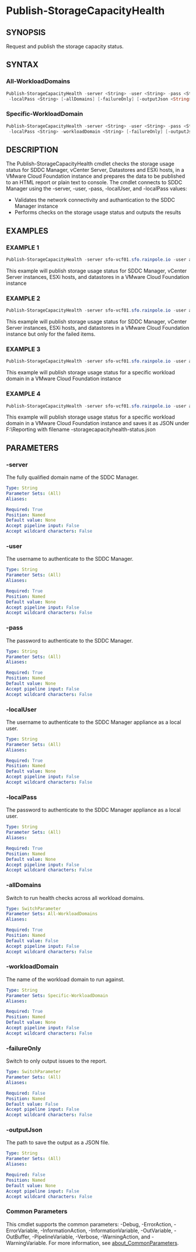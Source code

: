 # Publish-StorageCapacityHealth

## SYNOPSIS

Request and publish the storage capacity status.

## SYNTAX

### All-WorkloadDomains

```powershell
Publish-StorageCapacityHealth -server <String> -user <String> -pass <String> -localUser <String>
 -localPass <String> [-allDomains] [-failureOnly] [-outputJson <String>] [<CommonParameters>]
```

### Specific-WorkloadDomain

```powershell
Publish-StorageCapacityHealth -server <String> -user <String> -pass <String> -localUser <String>
 -localPass <String> -workloadDomain <String> [-failureOnly] [-outputJson <String>] [<CommonParameters>]
```

## DESCRIPTION

The Publish-StorageCapacityHealth cmdlet checks the storage usage status for SDDC Manager, vCenter Server,
Datastores and ESXi hosts, in a VMware Cloud Foundation instance and prepares the data to be published
to an HTML report or plain text to console.
The cmdlet connects to SDDC Manager using the -server, -user, -pass, -localUser, and -localPass values:

- Validates the network connectivity and authantication to the SDDC Manager instance
- Performs checks on the storage usage status and outputs the results

## EXAMPLES

### EXAMPLE 1

```powershell
Publish-StorageCapacityHealth -server sfo-vcf01.sfo.rainpole.io -user admin@local -pass VMw@re1!VMw@re1! -localUser vcf -localPass VMw@re1! -allDomains
```

This example will publish storage usage status for SDDC Manager, vCenter Server instances, ESXi hosts, and datastores in a VMware Cloud Foundation instance

### EXAMPLE 2

```powershell
Publish-StorageCapacityHealth -server sfo-vcf01.sfo.rainpole.io -user admin@local -pass VMw@re1!VMw@re1! -localUser vcf -localPass VMw@re1! -allDomains -failureOnly
```

This example will publish storage usage status for SDDC Manager, vCenter Server instances, ESXi hosts, and datastores in a VMware Cloud Foundation instance but only for the failed items.

### EXAMPLE 3

```powershell
Publish-StorageCapacityHealth -server sfo-vcf01.sfo.rainpole.io -user admin@local -pass VMw@re1!VMw@re1! -localUser vcf -localPass VMw@re1! -workloadDomain sfo-w01
```

This example will publish storage usage status for a specific workload domain in a VMware Cloud Foundation instance

### EXAMPLE 4

```powershell
Publish-StorageCapacityHealth -server sfo-vcf01.sfo.rainpole.io -user admin@local -pass VMw@re1!VMw@re1! -localUser vcf -localPass VMw@re1! -workloadDomain sfo-w01 -outputJson F:\Reporting
```

This example will publish storage usage status for a specific workload domain in a VMware Cloud Foundation instance
and saves it as JSON under F:\Reporting with filename <timestamp>-storagecapacityhealth-status.json

## PARAMETERS

### -server

The fully qualified domain name of the SDDC Manager.

```yaml
Type: String
Parameter Sets: (All)
Aliases:

Required: True
Position: Named
Default value: None
Accept pipeline input: False
Accept wildcard characters: False
```

### -user

The username to authenticate to the SDDC Manager.

```yaml
Type: String
Parameter Sets: (All)
Aliases:

Required: True
Position: Named
Default value: None
Accept pipeline input: False
Accept wildcard characters: False
```

### -pass

The password to authenticate to the SDDC Manager.

```yaml
Type: String
Parameter Sets: (All)
Aliases:

Required: True
Position: Named
Default value: None
Accept pipeline input: False
Accept wildcard characters: False
```

### -localUser

The username to authenticate to the SDDC Manager appliance as a local user.

```yaml
Type: String
Parameter Sets: (All)
Aliases:

Required: True
Position: Named
Default value: None
Accept pipeline input: False
Accept wildcard characters: False
```

### -localPass

The password to authenticate to the SDDC Manager appliance as a local user.

```yaml
Type: String
Parameter Sets: (All)
Aliases:

Required: True
Position: Named
Default value: None
Accept pipeline input: False
Accept wildcard characters: False
```

### -allDomains

Switch to run health checks across all workload domains.

```yaml
Type: SwitchParameter
Parameter Sets: All-WorkloadDomains
Aliases:

Required: True
Position: Named
Default value: False
Accept pipeline input: False
Accept wildcard characters: False
```

### -workloadDomain

The name of the workload domain to run against.

```yaml
Type: String
Parameter Sets: Specific-WorkloadDomain
Aliases:

Required: True
Position: Named
Default value: None
Accept pipeline input: False
Accept wildcard characters: False
```

### -failureOnly

Switch to only output issues to the report.

```yaml
Type: SwitchParameter
Parameter Sets: (All)
Aliases:

Required: False
Position: Named
Default value: False
Accept pipeline input: False
Accept wildcard characters: False
```

### -outputJson

The path to save the output as a JSON file.

```yaml
Type: String
Parameter Sets: (All)
Aliases:

Required: False
Position: Named
Default value: None
Accept pipeline input: False
Accept wildcard characters: False
```

### Common Parameters

This cmdlet supports the common parameters: -Debug, -ErrorAction, -ErrorVariable, -InformationAction, -InformationVariable, -OutVariable, -OutBuffer, -PipelineVariable, -Verbose, -WarningAction, and -WarningVariable. For more information, see [about_CommonParameters](http://go.microsoft.com/fwlink/?LinkID=113216).
